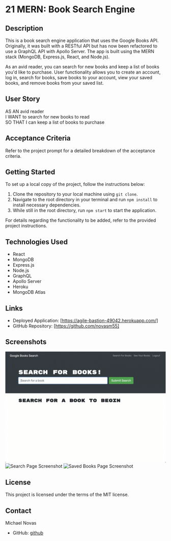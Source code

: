 # 21 MERN: Book Search Engine

## Description

This is a book search engine application that uses the Google Books API. Originally, it was built with a RESTful API but has now been refactored to use a GraphQL API with Apollo Server. The app is built using the MERN stack (MongoDB, Express.js, React, and Node.js). 

As an avid reader, you can search for new books and keep a list of books you'd like to purchase. User functionality allows you to create an account, log in, search for books, save books to your account, view your saved books, and remove books from your saved list.

## User Story

AS AN avid reader  
I WANT to search for new books to read  
SO THAT I can keep a list of books to purchase  

## Acceptance Criteria

Refer to the project prompt for a detailed breakdown of the acceptance criteria.

## Getting Started

To set up a local copy of the project, follow the instructions below:

1. Clone the repository to your local machine using `git clone`.
2. Navigate to the root directory in your terminal and run `npm install` to install necessary dependencies.
3. While still in the root directory, run `npm start` to start the application.

For details regarding the functionality to be added, refer to the provided project instructions.

## Technologies Used

- React
- MongoDB
- Express.js
- Node.js
- GraphQL
- Apollo Server
- Heroku
- MongoDB Atlas

## Links

- Deployed Application: [https://agile-bastion-49042.herokuapp.com/]
- GitHub Repository: [https://github.com/novasm55]

## Screenshots

![Homepage Screenshot](Assets\21-mern-homework-demo-01.gif)
![Search Page Screenshot](Assets\21-mern-homework-demo-02.gif)
![Saved Books Page Screenshot](Assets\21-mern-homework-demo-03.gif)

## License

This project is licensed under the terms of the MIT license.

## Contact

Michael Novas  
- GitHub: [github](https://github.com/novasm55)
